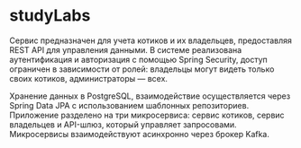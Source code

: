 # studyLabs

Сервис предназначен для учета котиков и их владельцев, предоставляя REST API для управления данными. 
В системе реализована аутентификация и авторизация с помощью Spring Security, доступ ограничен в зависимости от ролей: владельцы могут видеть только своих котиков, администраторы — всех.

Хранение данных в PostgreSQL, взаимодействие осуществляется через Spring Data JPA с использованием шаблонных репозиториев. Приложение разделено на три микросервиса:
сервис котиков, сервис владельцев и API-шлюз, который управляет запросовами. Микросервисы взаимодействуют асинхронно через брокер Kafka.
